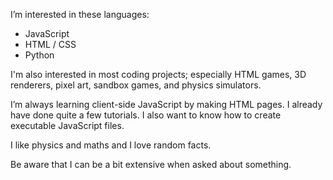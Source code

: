 I’m interested in these languages:
   - JavaScript
   - HTML / CSS
   - Python

I'm also interested in most coding projects; especially HTML games, 3D renderers, pixel art, sandbox games, and physics simulators.

I’m always learning client-side JavaScript by making HTML pages. I already have done quite a few tutorials. I also want to know how to create executable JavaScript files.


I like physics and maths and I love random facts.

Be aware that I can be a bit extensive when asked about something.

